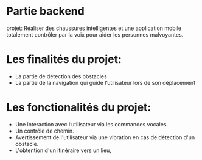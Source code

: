 

# Partie backend

 projet: Réaliser des chaussures intelligentes et une application mobile totalement contrôler par la voix pour aider les personnes malvoyantes.

# Les finalités du projet: 
  -  La partie de détection des obstacles <br/>
  - La partie de la navigation qui guide l’utilisateur lors de son déplacement <br/>

# Les fonctionalités du projet:<br/>
  - Une interaction avec l’utilisateur via les commandes vocales.<br/>
  - Un contrôle de chemin.<br/>
  - Avertissement de l'utilisateur via une vibration en cas de détection d'un obstacle.<br/>
  - L'obtention d'un itinéraire vers un lieu,<br/>
